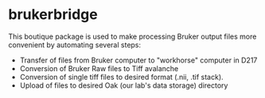 # brukerbridge
This boutique package is used to make processing Bruker output files more convenient by automating several steps:
- Transfer of files from Bruker computer to "workhorse" computer in D217
- Conversion of Bruker Raw files to Tiff avalanche
- Conversion of single tiff files to desired format (.nii, .tif stack).
- Upload of files to desired Oak (our lab's data storage) directory
